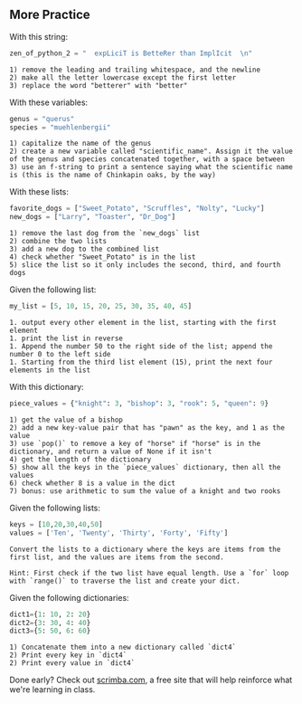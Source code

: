 ## More Practice

With this string:
```python
zen_of_python_2 = "  expLiciT is BetteRer than ImplIcit  \n"
```

    1) remove the leading and trailing whitespace, and the newline
    2) make all the letter lowercase except the first letter
    3) replace the word "betterer" with "better"

With these variables:
```python
genus = "querus"
species = "muehlenbergii"
```
    1) capitalize the name of the genus
    2) create a new variable called "scientific_name". Assign it the value of the genus and species concatenated together, with a space between
    3) use an f-string to print a sentence saying what the scientific name is (this is the name of Chinkapin oaks, by the way)

With these lists:
```python
favorite_dogs = ["Sweet_Potato", "Scruffles", "Nolty", "Lucky"]
new_dogs = ["Larry", "Toaster", "Dr_Dog"]
```
    1) remove the last dog from the `new_dogs` list
    2) combine the two lists
    3) add a new dog to the combined list
    4) check whether "Sweet_Potato" is in the list
    5) slice the list so it only includes the second, third, and fourth dogs

Given the following list: 
```python
my_list = [5, 10, 15, 20, 25, 30, 35, 40, 45]
```
    1. output every other element in the list, starting with the first element
    1. print the list in reverse
    1. Append the number 50 to the right side of the list; append the number 0 to the left side
    1. Starting from the third list element (15), print the next four elements in the list


With this dictionary:
```python
piece_values = {"knight": 3, "bishop": 3, "rook": 5, "queen": 9}
```
    1) get the value of a bishop
    2) add a new key-value pair that has "pawn" as the key, and 1 as the value
    3) use `pop()` to remove a key of "horse" if "horse" is in the dictionary, and return a value of None if it isn't
    4) get the length of the dictionary
    5) show all the keys in the `piece_values` dictionary, then all the values
    6) check whether 8 is a value in the dict
    7) bonus: use arithmetic to sum the value of a knight and two rooks

Given the following lists:
```python
keys = [10,20,30,40,50]
values = ['Ten', 'Twenty', 'Thirty', 'Forty', 'Fifty']
```
    Convert the lists to a dictionary where the keys are items from the first list, and the values are items from the second.

    Hint: First check if the two list have equal length. Use a `for` loop with `range()` to traverse the list and create your dict.

Given the following dictionaries:
```python
dict1={1: 10, 2: 20}
dict2={3: 30, 4: 40}
dict3={5: 50, 6: 60}
```
    1) Concatenate them into a new dictionary called `dict4`
    2) Print every key in `dict4`
    2) Print every value in `dict4`

    

Done early? Check out [scrimba.com](https://scrimba.com/learn/python), a free site that will help reinforce what we're learning in class. 